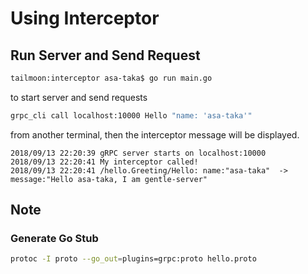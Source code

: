 # Using Interceptor

## Run Server and Send Request

```sh
tailmoon:interceptor asa-taka$ go run main.go
```

to start server and send requests

```sh
grpc_cli call localhost:10000 Hello "name: 'asa-taka'"
```

from another terminal, then the interceptor message will be displayed.

```
2018/09/13 22:20:39 gRPC server starts on localhost:10000
2018/09/13 22:20:41 My interceptor called!
2018/09/13 22:20:41 /hello.Greeting/Hello: name:"asa-taka"  -> message:"Hello asa-taka, I am gentle-server"
```

## Note

### Generate Go Stub

```sh
protoc -I proto --go_out=plugins=grpc:proto hello.proto
```
